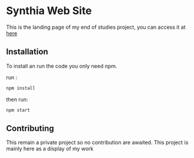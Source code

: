 # Synthia Web Site

This is the landing page of my end of studies project, you can access it at [here](http://www.synthia.fr)

## Installation

To install an run the code you only need npm.

run :
```bash
npm install
```

then run:
```bash
npm start
```

## Contributing
This remain a private project so no contribution are awaited. This project is mainly here as a display of my work
